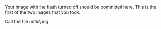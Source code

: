 Your image with the flash turned off should be committed here. This is the first of the two images that you took.

Call the file *netid.png*
